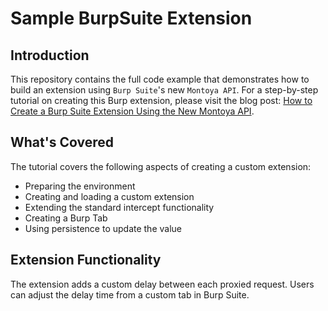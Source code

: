 # Sample BurpSuite Extension

## Introduction

This repository contains the full code example that demonstrates how to build an extension using `Burp Suite`'s new `Montoya API`. For a step-by-step tutorial on creating this Burp extension, please visit the blog post: [How to Create a Burp Suite Extension Using the New Montoya API](marduc812.com/2023/08/02/create-a-burp-suite-extension-using-the-new-montoya-api/).

## What's Covered

The tutorial covers the following aspects of creating a custom extension:

- Preparing the environment
- Creating and loading a custom extension
- Extending the standard intercept functionality
- Creating a Burp Tab
- Using persistence to update the value

## Extension Functionality

The extension adds a custom delay between each proxied request. Users can adjust the delay time from a custom tab in Burp Suite.

